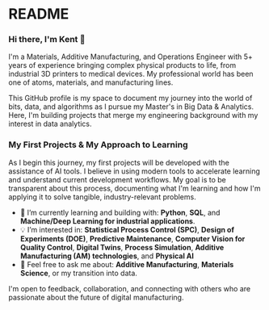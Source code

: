 # README
### Hi there, I'm Kent 👋

I'm a Materials, Additive Manufacturing, and Operations Engineer with 5+ years of experience bringing complex physical products to life, from industrial 3D printers to medical devices. My professional world has been one of atoms, materials, and manufacturing lines.

This GitHub profile is my space to document my journey into the world of bits, data, and algorithms as I pursue my Master's in Big Data & Analytics. Here, I'm building projects that merge my engineering background with my interest in data analytics.

### My First Projects & My Approach to Learning

As I begin this journey, my first projects will be developed with the assistance of AI tools. I believe in using modern tools to accelerate learning and understand current development workflows. My goal is to be transparent about this process, documenting what I'm learning and how I'm applying it to solve tangible, industry-relevant problems.

- 🌱 I’m currently learning and building with: **Python**, **SQL**, and **Machine/Deep Learning for industrial applications**.
- 💡 I’m interested in: **Statistical Process Control (SPC)**, **Design of Experiments (DOE)**, **Predictive Maintenance**, **Computer Vision for Quality Control**, **Digital Twins**, **Process Simulation**, **Additive Manufacturing (AM) technologies**, and **Physical AI**
- 💬 Feel free to ask me about: **Additive Manufacturing**, **Materials Science**, or my transition into data.

I'm open to feedback, collaboration, and connecting with others who are passionate about the future of digital manufacturing.
